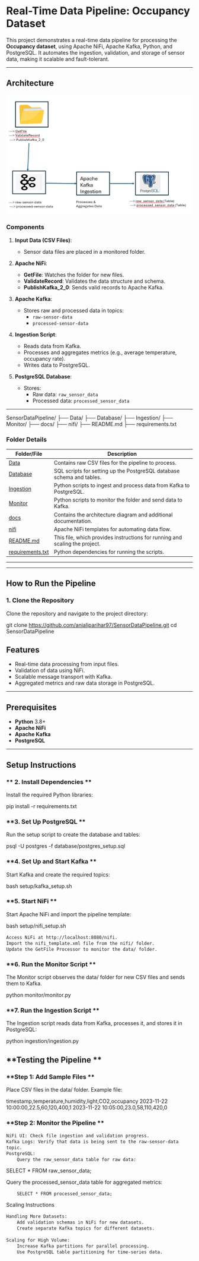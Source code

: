 # Real-Time Data Pipeline: Occupancy Dataset

This project demonstrates a real-time data pipeline for processing the **Occupancy dataset**, using Apache NiFi, Apache Kafka, Python, and PostgreSQL. It automates the ingestion, validation, and storage of sensor data, making it scalable and fault-tolerant.

---

## **Architecture**

![Architecture Diagram](docs/architecture.png)

### **Components**
1. **Input Data (CSV Files)**:
   - Sensor data files are placed in a monitored folder.

2. **Apache NiFi**:
   - **GetFile**: Watches the folder for new files.
   - **ValidateRecord**: Validates the data structure and schema.
   - **PublishKafka_2_0**: Sends valid records to Apache Kafka.

3. **Apache Kafka**:
   - Stores raw and processed data in topics:
     - `raw-sensor-data`
     - `processed-sensor-data`

4. **Ingestion Script**:
   - Reads data from Kafka.
   - Processes and aggregates metrics (e.g., average temperature, occupancy rate).
   - Writes data to PostgreSQL.

5. **PostgreSQL Database**:
   - Stores:
     - Raw data: `raw_sensor_data`
     - Processed data: `processed_sensor_data`
    
     

---
SensorDataPipeline/
├── Data/
├── Database/
├── Ingestion/
├── Monitor/
├── docs/
├── nifi/
├── README.md
├── requirements.txt



### **Folder Details**

| **Folder/File**         | **Description**                                                                                 |
|--------------------------|-------------------------------------------------------------------------------------------------|
| [Data](./Data/)          | Contains raw CSV files for the pipeline to process.                                            |
| [Database](./Database/)  | SQL scripts for setting up the PostgreSQL database schema and tables.                          |
| [Ingestion](./Ingestion/)| Python scripts to ingest and process data from Kafka to PostgreSQL.                            |
| [Monitor](./Monitor/)    | Python scripts to monitor the folder and send data to Kafka.                                   |
| [docs](./docs/)          | Contains the architecture diagram and additional documentation.                                |
| [nifi](./nifi/)          | Apache NiFi templates for automating data flow.                                                |
| [README.md](./README.md) | This file, which provides instructions for running and scaling the project.                    |
| [requirements.txt](./requirements.txt)| Python dependencies for running the scripts.                                     |

---



---

## **How to Run the Pipeline**

### **1. Clone the Repository**

Clone the repository and navigate to the project directory:


git clone https://github.com/anjaliparihar97/SensorDataPipeline.git
cd SensorDataPipeline


## **Features**
 - Real-time data processing from input files.
- Validation of data using NiFi.
- Scalable message transport with Kafka.
- Aggregated metrics and raw data storage in PostgreSQL.

---

## **Prerequisites**
- **Python** 3.8+
- **Apache NiFi**
- **Apache Kafka**
- **PostgreSQL**

---

## **Setup Instructions**



### ** 2. Install Dependencies **

Install the required Python libraries:

pip install -r requirements.txt

### **3. Set Up PostgreSQL **

Run the setup script to create the database and tables:

psql -U postgres -f database/postgres_setup.sql

### **4. Set Up and Start Kafka **

Start Kafka and create the required topics:

bash setup/kafka_setup.sh

### **5. Start NiFi **

Start Apache NiFi and import the pipeline template:

bash setup/nifi_setup.sh

    Access NiFi at http://localhost:8080/nifi.
    Import the nifi_template.xml file from the nifi/ folder.
    Update the GetFile Processor to monitor the data/ folder.

### **6. Run the Monitor Script **

The Monitor script observes the data/ folder for new CSV files and sends them to Kafka.

python monitor/monitor.py

### **7. Run the Ingestion Script **

The Ingestion script reads data from Kafka, processes it, and stores it in PostgreSQL:

python ingestion/ingestion.py

## **Testing the Pipeline **
### **Step 1: Add Sample Files **

Place CSV files in the data/ folder. Example file:

timestamp,temperature,humidity,light,CO2,occupancy
2023-11-22 10:00:00,22.5,60,120,400,1
2023-11-22 10:05:00,23.0,58,110,420,0

### **Step 2: Monitor the Pipeline **

    NiFi UI: Check file ingestion and validation progress.
    Kafka Logs: Verify that data is being sent to the raw-sensor-data topic.
    PostgreSQL:
        Query the raw_sensor_data table for raw data:

SELECT * FROM raw_sensor_data;

Query the processed_sensor_data table for aggregated metrics:

        SELECT * FROM processed_sensor_data;

Scaling Instructions

    Handling More Datasets:
        Add validation schemas in NiFi for new datasets.
        Create separate Kafka topics for different datasets.

    Scaling for High Volume:
        Increase Kafka partitions for parallel processing.
        Use PostgreSQL table partitioning for time-series data.
